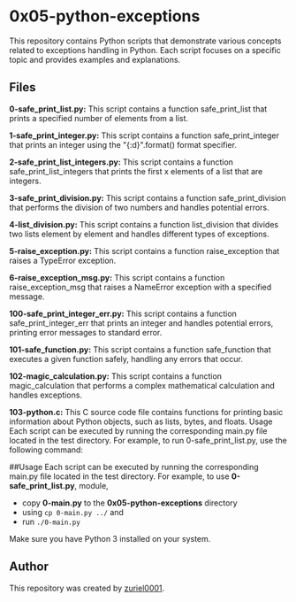 # 0x05-python-exceptions


This repository contains Python scripts that demonstrate various concepts related to exceptions handling in Python.
Each script focuses on a specific topic and provides examples and explanations.

## Files
**0-safe_print_list.py:** This script contains a function safe_print_list that prints a specified number of elements from a list.

**1-safe_print_integer.py:** This script contains a function safe_print_integer that prints an integer using the "{:d}".format() format specifier.

**2-safe_print_list_integers.py:** This script contains a function safe_print_list_integers that prints the first x elements of a list that are integers.

**3-safe_print_division.py:** This script contains a function safe_print_division that performs the division of two numbers and handles potential errors.

**4-list_division.py:** This script contains a function list_division that divides two lists element by element and handles different types of exceptions.

**5-raise_exception.py:** This script contains a function raise_exception that raises a TypeError exception.

**6-raise_exception_msg.py:** This script contains a function raise_exception_msg that raises a NameError exception with a specified message.

**100-safe_print_integer_err.py:** This script contains a function safe_print_integer_err that prints an integer and handles potential errors,
printing error messages to standard error.

**101-safe_function.py:** This script contains a function safe_function that executes a given function safely, handling any errors that occur.

**102-magic_calculation.py:** This script contains a function magic_calculation that performs a complex mathematical calculation and handles exceptions.

**103-python.c:** This C source code file contains functions for printing basic information about Python objects, such as lists, bytes, and floats.
Usage
Each script can be executed by running the corresponding main.py file located in the test directory. For example, to run 0-safe_print_list.py, use the following command:

##Usage
Each script can be executed by running the corresponding main.py file located in the test directory.
For example, to use  **0-safe_print_list.py**, module,
- copy **0-main.py** to the **0x05-python-exceptions** directory
- using `cp 0-main.py ../` and
- run `./0-main.py`

Make sure you have Python 3 installed on your system.

## Author
This repository was created by [zuriel0001](https://github.com/zuriel0001).

